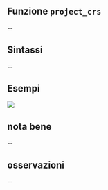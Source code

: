 ## Funzione `project_crs`

--

## Sintassi

--

## Esempi

<img src="/img/variabili/project_crs/project_crs1.png">

## nota bene

--

## osservazioni

--